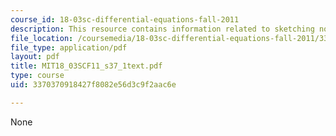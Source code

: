 ```yaml
---
course_id: 18-03sc-differential-equations-fall-2011
description: This resource contains information related to sketching non linear systems.
file_location: /coursemedia/18-03sc-differential-equations-fall-2011/3370370918427f8082e56d3c9f2aac6e_MIT18_03SCF11_s37_1text.pdf
file_type: application/pdf
layout: pdf
title: MIT18_03SCF11_s37_1text.pdf
type: course
uid: 3370370918427f8082e56d3c9f2aac6e

---
```

None